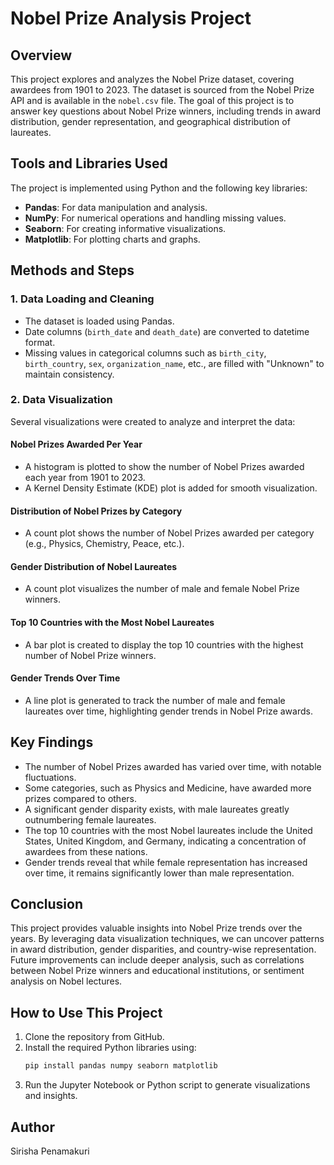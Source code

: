 # Nobel Prize Analysis Project

## Overview
This project explores and analyzes the Nobel Prize dataset, covering awardees from 1901 to 2023. The dataset is sourced from the Nobel Prize API and is available in the `nobel.csv` file. The goal of this project is to answer key questions about Nobel Prize winners, including trends in award distribution, gender representation, and geographical distribution of laureates.

## Tools and Libraries Used
The project is implemented using Python and the following key libraries:
- **Pandas**: For data manipulation and analysis.
- **NumPy**: For numerical operations and handling missing values.
- **Seaborn**: For creating informative visualizations.
- **Matplotlib**: For plotting charts and graphs.

## Methods and Steps
### 1. Data Loading and Cleaning
- The dataset is loaded using Pandas.
- Date columns (`birth_date` and `death_date`) are converted to datetime format.
- Missing values in categorical columns such as `birth_city`, `birth_country`, `sex`, `organization_name`, etc., are filled with "Unknown" to maintain consistency.

### 2. Data Visualization
Several visualizations were created to analyze and interpret the data:

#### **Nobel Prizes Awarded Per Year**
- A histogram is plotted to show the number of Nobel Prizes awarded each year from 1901 to 2023.
- A Kernel Density Estimate (KDE) plot is added for smooth visualization.

#### **Distribution of Nobel Prizes by Category**
- A count plot shows the number of Nobel Prizes awarded per category (e.g., Physics, Chemistry, Peace, etc.).

#### **Gender Distribution of Nobel Laureates**
- A count plot visualizes the number of male and female Nobel Prize winners.

#### **Top 10 Countries with the Most Nobel Laureates**
- A bar plot is created to display the top 10 countries with the highest number of Nobel Prize winners.

#### **Gender Trends Over Time**
- A line plot is generated to track the number of male and female laureates over time, highlighting gender trends in Nobel Prize awards.

## Key Findings
- The number of Nobel Prizes awarded has varied over time, with notable fluctuations.
- Some categories, such as Physics and Medicine, have awarded more prizes compared to others.
- A significant gender disparity exists, with male laureates greatly outnumbering female laureates.
- The top 10 countries with the most Nobel laureates include the United States, United Kingdom, and Germany, indicating a concentration of awardees from these nations.
- Gender trends reveal that while female representation has increased over time, it remains significantly lower than male representation.

## Conclusion
This project provides valuable insights into Nobel Prize trends over the years. By leveraging data visualization techniques, we can uncover patterns in award distribution, gender disparities, and country-wise representation. Future improvements can include deeper analysis, such as correlations between Nobel Prize winners and educational institutions, or sentiment analysis on Nobel lectures.

## How to Use This Project
1. Clone the repository from GitHub.
2. Install the required Python libraries using:
   ```bash
   pip install pandas numpy seaborn matplotlib
   ```
3. Run the Jupyter Notebook or Python script to generate visualizations and insights.

## Author
Sirisha Penamakuri

